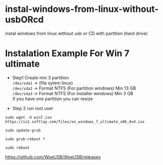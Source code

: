 # instal-windows-from-linux-without-usbORcd
instal windows from linux without usb or CD with partition (hard drive)

# Instalation Example For Win 7 ultimate
- Step1
Create min 3 partition <br>
```/dev/sda1``` -> (file sytem linux) <br>
```/dev/sda2``` -> Format NTFS (For partition windows) Min 13 GB <br>
```/dev/sda3``` -> Format NTFS (For installer windows) Min 3 GB <br>
if you have one partition you can resize <br>

- Step 2
run root user
```console
sudo wget -O win7.iso https://ss2.softlay.com/files/en_windows_7_ultimate_x86_dvd.iso
```
```console
sudo update-grub
```
```console
sudo grub-reboot ?
```
```console
sudo reboot
```

https://github.com/WoeUSB/WoeUSB/releases

